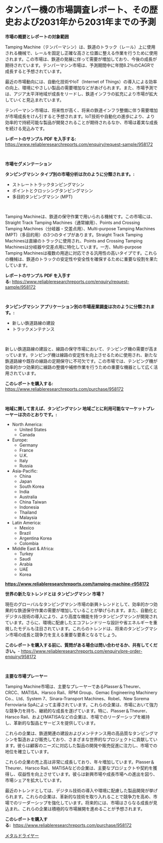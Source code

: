 <p><h1>タンパー機の市場調査レポート、その歴史および2031年から2031年までの予測</h1></p><p><strong>市場の概要とレポートの対象範囲</strong></p>
<p><p>Tamping Machine（テンパーマシン）は、鉄道のトラック（レール）上に使用される機械で、レールを固定し正確な高さと位置に整える作業を行うために使用されます。この市場は、鉄道の発展に伴って需要が増加しており、今後の成長が期待されています。テンパーマシン市場は、予測期間中に年間8.2％のCAGRで成長すると予想されています。</p><p>最近の市場動向には、自動化技術やIoT（Internet of Things）の導入による効率の向上、環境にやさしい製品の需要増加などがあげられます。また、市場予測では、アジア太平洋地域が成長をリードし、鉄道インフラの拡充により市場が拡大していくと見込まれています。</p><p>テンパーマシン市場は、将来性が高く、将来の鉄道インフラ整備に伴う需要増加が市場成長をけん引すると予想されます。IoT技術や自動化の進歩により、より効率的で持続可能な製品が開発されることが期待されるなか、市場は着実な成長を続ける見込みです。</p></p>
<p><strong>レポートのサンプル PDF を入手する:</strong> <a href="https://www.reliableresearchreports.com/enquiry/request-sample/958172">https://www.reliableresearchreports.com/enquiry/request-sample/958172</a></p>
<p>&nbsp;</p>
<p><strong>市場セグメンテーション</strong></p>
<p><strong>タンピングマシン タイプ別の市場分析は次のように分類されます。:</strong></p>
<p><ul><li>ストレートトラックタンピングマシン</li><li>ポイントとクロッシングタンピングマシン</li><li>多目的タンピングマシン (MPT)</li></ul></p>
<p>&nbsp;</p>
<p><p>Tamping Machineは、鉄道の保守作業で用いられる機械です。この市場には、Straight Track Tamping Machines（通常線用）、Points and Crossing Tamping Machines（分岐器・交差点用）、Multi-purpose Tamping Machines (MPT)（多目的用）の3つのタイプがあります。Straight Track Tamping Machinesは直線のトラックに使用され、Points and Crossing Tamping Machinesは分岐器や交差点用に特化しています。一方、Multi-purpose Tamping Machinesは複数の用途に対応できる汎用性の高いタイプです。これらの機械は、鉄道のトラックの安定性や安全性を確保するために重要な役割を果たしています。</p></p>
<p><strong>レポートのサンプル PDF を入手する:</strong>&nbsp;<a href="https://www.reliableresearchreports.com/enquiry/request-sample/958172">https://www.reliableresearchreports.com/enquiry/request-sample/958172</a></p>
<p>&nbsp;</p>
<p><strong> タンピングマシン アプリケーション別の市場産業調査は次のように分類されます。:</strong></p>
<p><ul><li>新しい鉄道路線の建設</li><li>トラックメンテナンス</li></ul></p>
<p>&nbsp;</p>
<p><p>新しい鉄道路線の建設と、線路の保守市場において、テンピング機の需要が高まっています。テンピング機は線路の安定性を向上させるために使用され、新たな鉄道路線や既存の線路の定期保守に不可欠です。この市場では、テンピング機が効率的かつ効果的に線路の整備や補修作業を行うための重要な機器として広く活用されています。</p></p>
<p><strong>このレポートを購入する:</strong>&nbsp; <a href="https://www.reliableresearchreports.com/purchase/958172">https://www.reliableresearchreports.com/purchase/958172</a></p>
<p>&nbsp;</p>
<p><strong>地域に関して言えば、タンピングマシン 地域ごとに利用可能なマーケットプレーヤーは次のとおりです。:</strong></p>
<p><ul>
    <li>
        North America:
        <ul>
            <li>United States</li>
            <li>Canada</li>
        </ul>
    </li>
    <li>
        Europe:
        <ul>
            <li>Germany</li>
            <li>France</li>
            <li>U.K.</li>
            <li>Italy</li>
            <li>Russia</li>
        </ul>
    </li>
    <li>
        Asia-Pacific:
        <ul>
            <li>China</li>
            <li>Japan</li>
            <li>South Korea</li>
            <li>India</li>
            <li>Australia</li>
            <li>China Taiwan</li>
            <li>Indonesia</li>
            <li>Thailand</li>
            <li>Malaysia</li>
        </ul>
    </li>
    <li>
        Latin America:
        <ul>
            <li>Mexico</li>
            <li>Brazil</li>
            <li>Argentina Korea</li>
            <li>Colombia</li>
        </ul>
    </li>
    <li>
        Middle East & Africa:
        <ul>
            <li>Turkey</li>
            <li>Saudi</li>
            <li>Arabia</li>
            <li>UAE</li>
            <li>Korea</li>
        </ul>
    </li>
    </ul></p>
<p><strong><a href="https://www.reliableresearchreports.com/tamping-machine-r958172">https://www.reliableresearchreports.com/tamping-machine-r958172</a></strong>&nbsp;</p>
<p><strong>世界の新たなトレンドとは タンピングマシン 市場？</strong></p>
<p><p>現在のグローバルなタンピングマシン市場の新興トレンドとして、効率的かつ効果的な鉄道保守作業の需要が増加していることが挙げられます。また、自動化とデジタル技術の導入により、より高度な機能を持つタンピングマシンが開発されています。さらに、環境に配慮したエコフレンドリーな設計や省エネルギーを重視したモデルも注目されています。これらのトレンドは、将来のタンピングマシン市場の成長と競争力を支える重要な要素となるでしょう。</p></p>
<p><strong>このレポートを購入する前に、質問がある場合は問い合わせるか、共有してください。</strong>- <a href="https://www.reliableresearchreports.com/enquiry/pre-order-enquiry/958172">https://www.reliableresearchreports.com/enquiry/pre-order-enquiry/958172</a></p>
<p>&nbsp;</p>
<p><strong>主要な市場プレーヤー</strong></p>
<p><p>Tamping Machine市場は、主要なプレーヤーであるPlasser＆Theurer、CRCC、MATISA、Harsco Rail、RPM Group、Gemac Engineering Machinery Co.、Ltd、System 7、Sinara-Transport Machines、Robel、New Sorema Ferroviaria SpAによって主導されています。これらの企業は、市場において強力な競争力を持ち、継続的な成長を遂げています。特に、Plasser＆Theurer、Harsco Rail、およびMATISAなどの企業は、市場でのリーダーシップを維持し、革新的な製品とサービスを提供しています。</p><p>これらの企業は、鉄道関連の建設およびメンテナンス用の高品質なタンピングマシンを製造および販売しており、さまざまな世界的なプロジェクトに貢献しています。彼らは顧客のニーズに対応した製品の開発や販売促進に注力し、市場での地位を確立しています。</p><p>これらの企業の売上高は非常に成長しており、年々増加しています。Plasser＆Theurer、Harsco Rail、MATISAなどの企業は、主要なプロジェクトや契約を獲得し、収益性を向上させています。彼らは新興市場や成長市場への進出を図り、市場シェアを拡大しています。</p><p>最近のトレンドとしては、デジタル技術の導入や環境に配慮した製品開発が挙げられます。これらの企業は、革新的な技術を取り入れることで競争力を高め、市場でのリーダーシップを強化しています。将来的には、市場はさらなる成長が見込まれ、これらの企業は積極的な市場展開を進めることが予想されます。</p></p>
<p><strong>このレポートを購入する:</strong>&nbsp;&nbsp;<a href="https://www.reliableresearchreports.com/purchase/958172">https://www.reliableresearchreports.com/purchase/958172</a></p>
<p><p><a href="https://github.com/Sophiaard2003/Market-Research-Report-List-1/blob/main/814096619585.md">メタルドライヤー</a></p></p>